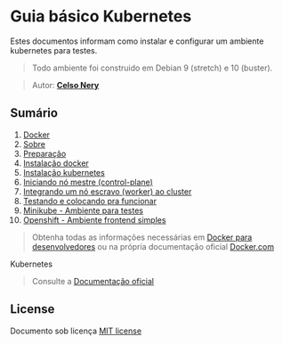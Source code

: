 # Guia básico Kubernetes

Estes documentos informam como instalar e configurar um ambiente kubernetes para testes.

> Todo ambiente foi construido em Debian 9 (stretch) e 10 (buster).

> Autor: **[Celso Nery](https://github.com/celsonery)**

## Sumário
1. [Docker](docs/01-docker.md)
1. [Sobre](docs/02-sobre.md)
1. [Preparação](docs/03-prepare.md)
1. [Instalação docker](docs/04-install-docker.md)
1. [Instalação kubernetes](docs/05-install-kubernetes.md)
1. [Iniciando nó mestre (control-plane)](docs/06-initialize-master.md)
1. [Integrando um nó escravo (worker) ao cluster](docs/07-initialize-slave.md)
1. [Testando e colocando pra funcionar](docs/08-running.md)
1. [Minikube - Ambiente para testes](docs/09-install-minikube.md)
1. [Openshift - Ambiente frontend simples](docs/10-install-openshift.md)


> Obtenha todas as informações necessárias em [Docker para desenvolvedores](https://github.com/gomex/docker-para-desenvolvedores)
ou na própria documentação oficial [Docker.com](https://www.docker.com/)

Kubernetes
> Consulte a [Documentação oficial](https://kubernetes.io/)

## License
Documento sob licença [MIT license](docs/LICENSE.md)
